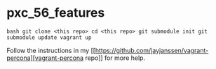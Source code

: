 pxc_56_features
===============

``bash
git clone <this repo>
cd <this repo>
git submodule init
git submodule update
vagrant up
``


Follow the instructions in my [[https://github.com/jayjanssen/vagrant-percona][vagrant-percona repo]] for more help.
